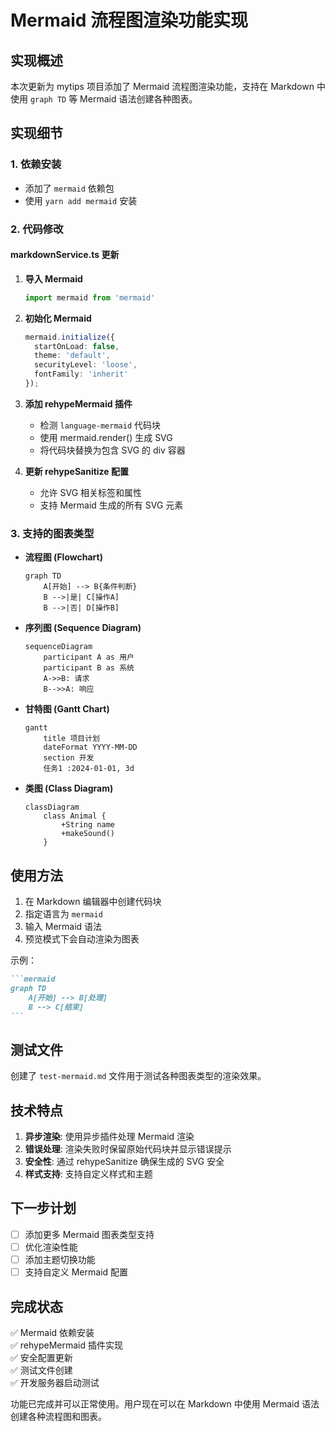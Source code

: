 # Mermaid 流程图渲染功能实现

## 实现概述

本次更新为 mytips 项目添加了 Mermaid 流程图渲染功能，支持在 Markdown 中使用 `graph TD` 等 Mermaid 语法创建各种图表。

## 实现细节

### 1. 依赖安装
- 添加了 `mermaid` 依赖包
- 使用 `yarn add mermaid` 安装

### 2. 代码修改

#### markdownService.ts 更新
1. **导入 Mermaid**
   ```typescript
   import mermaid from 'mermaid'
   ```

2. **初始化 Mermaid**
   ```typescript
   mermaid.initialize({
     startOnLoad: false,
     theme: 'default',
     securityLevel: 'loose',
     fontFamily: 'inherit'
   });
   ```

3. **添加 rehypeMermaid 插件**
   - 检测 `language-mermaid` 代码块
   - 使用 mermaid.render() 生成 SVG
   - 将代码块替换为包含 SVG 的 div 容器

4. **更新 rehypeSanitize 配置**
   - 允许 SVG 相关标签和属性
   - 支持 Mermaid 生成的所有 SVG 元素

### 3. 支持的图表类型

- **流程图 (Flowchart)**
  ```mermaid
  graph TD
      A[开始] --> B{条件判断}
      B -->|是| C[操作A]
      B -->|否| D[操作B]
  ```

- **序列图 (Sequence Diagram)**
  ```mermaid
  sequenceDiagram
      participant A as 用户
      participant B as 系统
      A->>B: 请求
      B-->>A: 响应
  ```

- **甘特图 (Gantt Chart)**
  ```mermaid
  gantt
      title 项目计划
      dateFormat YYYY-MM-DD
      section 开发
      任务1 :2024-01-01, 3d
  ```

- **类图 (Class Diagram)**
  ```mermaid
  classDiagram
      class Animal {
          +String name
          +makeSound()
      }
  ```

## 使用方法

1. 在 Markdown 编辑器中创建代码块
2. 指定语言为 `mermaid`
3. 输入 Mermaid 语法
4. 预览模式下会自动渲染为图表

示例：
````markdown
```mermaid
graph TD
    A[开始] --> B[处理]
    B --> C[结束]
```
````

## 测试文件

创建了 `test-mermaid.md` 文件用于测试各种图表类型的渲染效果。

## 技术特点

1. **异步渲染**: 使用异步插件处理 Mermaid 渲染
2. **错误处理**: 渲染失败时保留原始代码块并显示错误提示
3. **安全性**: 通过 rehypeSanitize 确保生成的 SVG 安全
4. **样式支持**: 支持自定义样式和主题

## 下一步计划

- [ ] 添加更多 Mermaid 图表类型支持
- [ ] 优化渲染性能
- [ ] 添加主题切换功能
- [ ] 支持自定义 Mermaid 配置

## 完成状态

✅ Mermaid 依赖安装  
✅ rehypeMermaid 插件实现  
✅ 安全配置更新  
✅ 测试文件创建  
✅ 开发服务器启动测试  

功能已完成并可以正常使用。用户现在可以在 Markdown 中使用 Mermaid 语法创建各种流程图和图表。